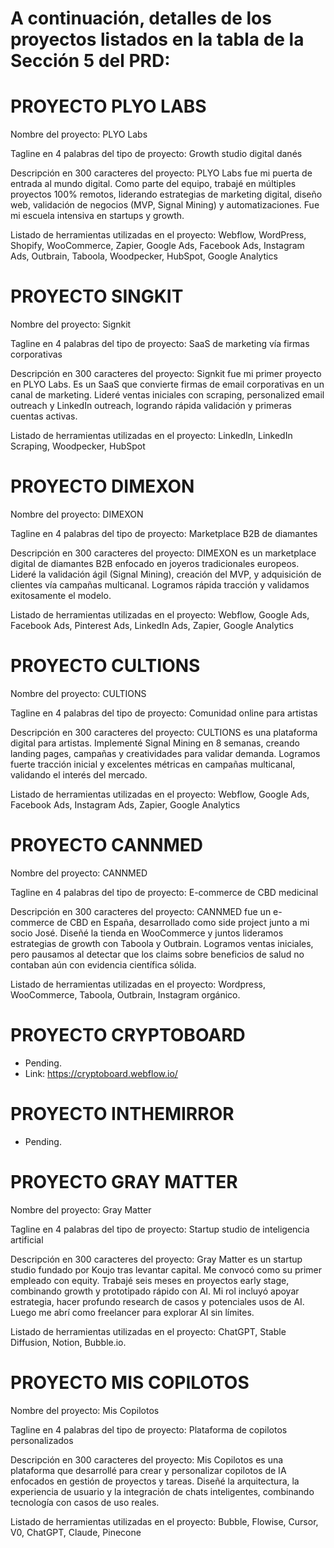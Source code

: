 #  A continuación, detalles de los proyectos listados en la tabla de la Sección 5 del PRD:

# PROYECTO PLYO LABS

Nombre del proyecto: PLYO Labs

Tagline en 4 palabras del tipo de proyecto: Growth studio digital danés

Descripción en 300 caracteres del proyecto: PLYO Labs fue mi puerta de entrada al mundo digital. Como parte del equipo, trabajé en múltiples proyectos 100% remotos, liderando estrategias de marketing digital, diseño web, validación de negocios (MVP, Signal Mining) y automatizaciones. Fue mi escuela intensiva en startups y growth.

Listado de herramientas utilizadas en el proyecto: Webflow, WordPress, Shopify, WooCommerce, Zapier, Google Ads, Facebook Ads, Instagram Ads, Outbrain, Taboola, Woodpecker, HubSpot, Google Analytics

# PROYECTO SINGKIT

Nombre del proyecto: Signkit

Tagline en 4 palabras del tipo de proyecto: SaaS de marketing vía firmas corporativas

Descripción en 300 caracteres del proyecto: Signkit fue mi primer proyecto en PLYO Labs. Es un SaaS que convierte firmas de email corporativas en un canal de marketing. Lideré ventas iniciales con scraping, personalized email outreach y LinkedIn outreach, logrando rápida validación y primeras cuentas activas.

Listado de herramientas utilizadas en el proyecto: LinkedIn, LinkedIn Scraping, Woodpecker, HubSpot


# PROYECTO DIMEXON

Nombre del proyecto: DIMEXON

Tagline en 4 palabras del tipo de proyecto: Marketplace B2B de diamantes

Descripción en 300 caracteres del proyecto: DIMEXON es un marketplace digital de diamantes B2B enfocado en joyeros tradicionales europeos. Lideré la validación ágil (Signal Mining), creación del MVP, y adquisición de clientes vía campañas multicanal. Logramos rápida tracción y validamos exitosamente el modelo.

Listado de herramientas utilizadas en el proyecto: Webflow, Google Ads, Facebook Ads, Pinterest Ads, LinkedIn Ads, Zapier, Google Analytics

# PROYECTO CULTIONS

Nombre del proyecto: CULTIONS

Tagline en 4 palabras del tipo de proyecto: Comunidad online para artistas

Descripción en 300 caracteres del proyecto: CULTIONS es una plataforma digital para artistas. Implementé Signal Mining en 8 semanas, creando landing pages, campañas y creatividades para validar demanda. Logramos fuerte tracción inicial y excelentes métricas en campañas multicanal, validando el interés del mercado.

Listado de herramientas utilizadas en el proyecto: Webflow, Google Ads, Facebook Ads, Instagram Ads, Zapier, Google Analytics

# PROYECTO CANNMED

Nombre del proyecto: CANNMED

Tagline en 4 palabras del tipo de proyecto: E-commerce de CBD medicinal

Descripción en 300 caracteres del proyecto: CANNMED fue un e-commerce de CBD en España, desarrollado como side project junto a mi socio José. Diseñé la tienda en WooCommerce y juntos lideramos estrategias de growth con Taboola y Outbrain. Logramos ventas iniciales, pero pausamos al detectar que los claims sobre beneficios de salud no contaban aún con evidencia científica sólida.

Listado de herramientas utilizadas en el proyecto: Wordpress, WooCommerce, Taboola, Outbrain, Instagram orgánico.

# PROYECTO CRYPTOBOARD
- Pending.
- Link: https://cryptoboard.webflow.io/

# PROYECTO INTHEMIRROR
- Pending.

# PROYECTO GRAY MATTER

Nombre del proyecto: Gray Matter

Tagline en 4 palabras del tipo de proyecto: Startup studio de inteligencia artificial

Descripción en 300 caracteres del proyecto: Gray Matter es un startup studio fundado por Koujo tras levantar capital. Me convocó como su primer empleado con equity. Trabajé seis meses en proyectos early stage, combinando growth y prototipado rápido con AI. Mi rol incluyó apoyar estrategia, hacer profundo research de casos y potenciales usos de AI. Luego me abrí como freelancer para explorar AI sin límites.

Listado de herramientas utilizadas en el proyecto: ChatGPT, Stable Diffusion, Notion, Bubble.io.

# PROYECTO MIS COPILOTOS

Nombre del proyecto: Mis Copilotos

Tagline en 4 palabras del tipo de proyecto: Plataforma de copilotos personalizados

Descripción en 300 caracteres del proyecto: Mis Copilotos es una plataforma que desarrollé para crear y personalizar copilotos de IA enfocados en gestión de proyectos y tareas. Diseñé la arquitectura, la experiencia de usuario y la integración de chats inteligentes, combinando tecnología con casos de uso reales.

Listado de herramientas utilizadas en el proyecto: Bubble, Flowise, Cursor, V0, ChatGPT, Claude, Pinecone